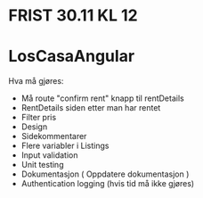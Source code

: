 # FRIST 30.11 KL 12
# LosCasaAngular

Hva må gjøres:
- Må route "confirm rent" knapp til rentDetails
- RentDetails siden etter man har rentet
- Filter pris
- Design
- Sidekommentarer
- Flere variabler i Listings
- Input validation
- Unit testing
- Dokumentasjon ( Oppdatere dokumentasjon )
- Authentication logging (hvis tid må ikke gjøres)
